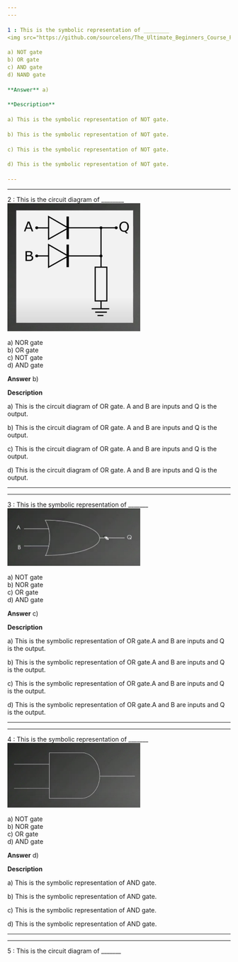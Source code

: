 ```yaml
---
---

1 : This is the symbolic representation of ________  
<img src="https://github.com/sourcelens/The_Ultimate_Beginners_Course_For_ComputerScience_Or_IT/blob/main/Questions/L_34_LogicGatesNOTORANDgates/Images/NOTgate.jpg" width="300"/>  

a) NOT gate  
b) OR gate  
c) AND gate  
d) NAND gate  

**Answer** a)

**Description**

a) This is the symbolic representation of NOT gate.

b) This is the symbolic representation of NOT gate.

c) This is the symbolic representation of NOT gate.

d) This is the symbolic representation of NOT gate.

---
```

---


2 : This is the circuit diagram of ________  
<img src="https://github.com/sourcelens/The_Ultimate_Beginners_Course_For_ComputerScience_Or_IT/blob/main/Questions/L_34_LogicGatesNOTORANDgates/Images/ORgate.jpg" width="300"/>  

a) NOR gate  
b) OR gate  
c) NOT gate  
d) AND gate  

**Answer** b)

**Description**

a) This is the circuit diagram of OR gate. A and B are inputs and Q is the output.

b) This is the circuit diagram of OR gate. A and B are inputs and Q is the output.

c) This is the circuit diagram of OR gate. A and B are inputs and Q is the output.

d) This is the circuit diagram of OR gate. A and B are inputs and Q is the output.

---
---


3 : This is the symbolic representation of _______  
<img src="https://github.com/sourcelens/The_Ultimate_Beginners_Course_For_ComputerScience_Or_IT/blob/main/Questions/L_34_LogicGatesNOTORANDgates/Images/SymbolicORgate.jpg" width="300"/>  

a) NOT gate  
b) NOR gate  
c) OR gate  
d) AND gate  

**Answer** c)

**Description**

a) This is the symbolic representation of OR gate.A and B are inputs and Q is the output.  

b) This is the symbolic representation of OR gate.A and B are inputs and Q is the output.

c) This is the symbolic representation of OR gate.A and B are inputs and Q is the output.

d) This is the symbolic representation of OR gate.A and B are inputs and Q is the output.

---
---


4 : This is the symbolic representation of _______  
<img src="https://github.com/sourcelens/The_Ultimate_Beginners_Course_For_ComputerScience_Or_IT/blob/main/Questions/L_34_LogicGatesNOTORANDgates/Images/SymbolicANDgate.jpg" width="300"/>  

a) NOT gate  
b) NOR gate  
c) OR gate  
d) AND gate  

**Answer** d)

**Description**

a) This is the symbolic representation of AND gate.

b) This is the symbolic representation of AND gate.

c) This is the symbolic representation of AND gate.

d) This is the symbolic representation of AND gate.

---
---


5 : This is the circuit diagram of _______  
<img src="" width="300"/>










